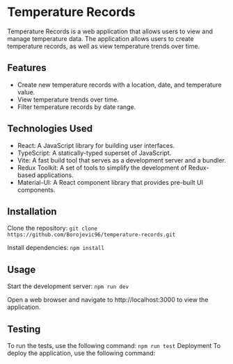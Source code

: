 # Temperature Records
Temperature Records is a web application that allows users to view and manage temperature data. The application allows users to create temperature records, as well as view temperature trends over time.

## Features
- Create new temperature records with a location, date, and temperature value.
- View temperature trends over time.
- Filter temperature records by date range.

## Technologies Used
- React: A JavaScript library for building user interfaces.
- TypeScript: A statically-typed superset of JavaScript.
- Vite: A fast build tool that serves as a development server and a bundler.
- Redux Toolkit: A set of tools to simplify the development of Redux-based applications.
- Material-UI: A React component library that provides pre-built UI components.

## Installation
Clone the repository: `git clone https://github.com/Borojevic96/temperature-records.git`

Install dependencies: `npm install`
## Usage
Start the development server: `npm run dev`

Open a web browser and navigate to http://localhost:3000 to view the application.

## Testing

To run the tests, use the following command: `npm run test`
Deployment
To deploy the application, use the following command:

